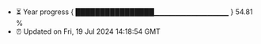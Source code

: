 - ⏳ Year progress { ████████████████▁▁▁▁▁▁▁▁▁▁▁▁▁▁ } 54.81 %
- ⏰ Updated on Fri, 19 Jul 2024 14:18:54 GMT

